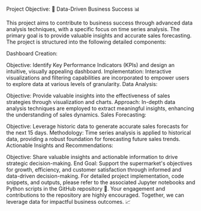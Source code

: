 Project Objective: 🚀 Data-Driven Business Success 📊

This project aims to contribute to business success through advanced data analysis techniques, with a specific focus on time series analysis. The primary goal is to provide valuable insights and accurate sales forecasting. The project is structured into the following detailed components:

Dashboard Creation:

Objective: Identify Key Performance Indicators (KPIs) and design an intuitive, visually appealing dashboard.
Implementation: Interactive visualizations and filtering capabilities are incorporated to empower users to explore data at various levels of granularity.
Data Analysis:

Objective: Provide valuable insights into the effectiveness of sales strategies through visualization and charts.
Approach: In-depth data analysis techniques are employed to extract meaningful insights, enhancing the understanding of sales dynamics.
Sales Forecasting:

Objective: Leverage historic data to generate accurate sales forecasts for the next 15 days.
Methodology: Time series analysis is applied to historical data, providing a robust foundation for forecasting future sales trends.
Actionable Insights and Recommendations:

Objective: Share valuable insights and actionable information to drive strategic decision-making.
End Goal: Support the supermarket's objectives for growth, efficiency, and customer satisfaction through informed and data-driven decision-making.
For detailed project implementation, code snippets, and outputs, please refer to the associated Jupyter notebooks and Python scripts in the GitHub repository 📂. Your engagement and contributions to the repository are highly encouraged. Together, we can leverage data for impactful business outcomes. 📈






